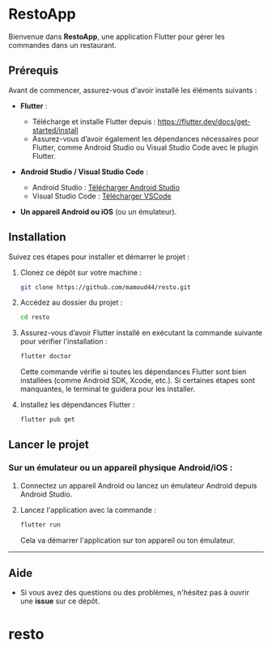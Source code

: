 # RestoApp

Bienvenue dans **RestoApp**, une application Flutter pour gérer les commandes dans un restaurant.

## Prérequis

Avant de commencer, assurez-vous d'avoir installé les éléments suivants :

- **Flutter** :
    - Télécharge et installe Flutter depuis : https://flutter.dev/docs/get-started/install
    - Assurez-vous d’avoir également les dépendances nécessaires pour Flutter, comme Android Studio ou Visual Studio Code avec le plugin Flutter.
    
- **Android Studio / Visual Studio Code** :
    - Android Studio : [Télécharger Android Studio](https://developer.android.com/studio)
    - Visual Studio Code : [Télécharger VSCode](https://code.visualstudio.com/)

- **Un appareil Android ou iOS** (ou un émulateur).

## Installation

Suivez ces étapes pour installer et démarrer le projet :

1. Clonez ce dépôt sur votre machine :

    ```bash
    git clone https://github.com/mamoud44/resto.git
    ```

2. Accédez au dossier du projet :

    ```bash
    cd resto
    ```

3. Assurez-vous d’avoir Flutter installé en exécutant la commande suivante pour vérifier l'installation :

    ```bash
    flutter doctor
    ```

    Cette commande vérifie si toutes les dépendances Flutter sont bien installées (comme Android SDK, Xcode, etc.). Si certaines étapes sont manquantes, le terminal te guidera pour les installer.

4. Installez les dépendances Flutter :

    ```bash
    flutter pub get
    ```

## Lancer le projet

### Sur un émulateur ou un appareil physique Android/iOS :

1. Connectez un appareil Android ou lancez un émulateur Android depuis Android Studio.
   
2. Lancez l'application avec la commande :

    ```bash
    flutter run
    ```

   Cela va démarrer l'application sur ton appareil ou ton émulateur.

---

## Aide

- Si vous avez des questions ou des problèmes, n'hésitez pas à ouvrir une **issue** sur ce dépôt.
# resto
